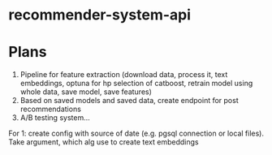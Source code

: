 # recommender-system-api

# Plans

1. Pipeline for feature extraction (download data, process it, text embeddings, optuna for hp selection of catboost, retrain model using whole data, save model, save features)
2. Based on saved models and saved data, create endpoint for post recommendations
3. A/B testing system...

For 1: create config with source of date (e.g. pgsql connection or local files). Take argument, which alg use to create text embeddings
